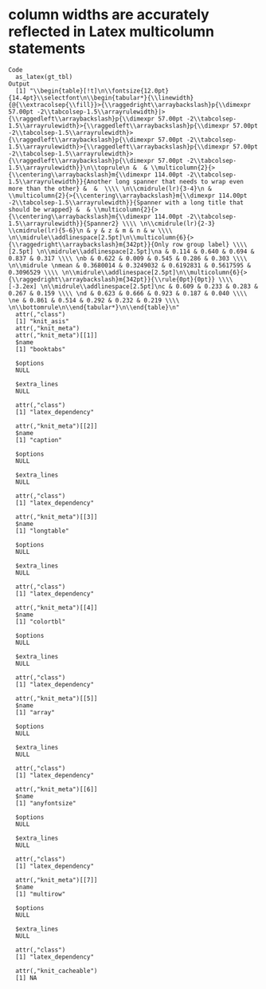 # column widths are accurately reflected in Latex multicolumn statements

    Code
      as_latex(gt_tbl)
    Output
      [1] "\\begin{table}[!t]\n\\fontsize{12.0pt}{14.4pt}\\selectfont\n\\begin{tabular*}{\\linewidth}{@{\\extracolsep{\\fill}}>{\\raggedright\\arraybackslash}p{\\dimexpr 57.00pt -2\\tabcolsep-1.5\\arrayrulewidth}|>{\\raggedleft\\arraybackslash}p{\\dimexpr 57.00pt -2\\tabcolsep-1.5\\arrayrulewidth}>{\\raggedleft\\arraybackslash}p{\\dimexpr 57.00pt -2\\tabcolsep-1.5\\arrayrulewidth}>{\\raggedleft\\arraybackslash}p{\\dimexpr 57.00pt -2\\tabcolsep-1.5\\arrayrulewidth}>{\\raggedleft\\arraybackslash}p{\\dimexpr 57.00pt -2\\tabcolsep-1.5\\arrayrulewidth}>{\\raggedleft\\arraybackslash}p{\\dimexpr 57.00pt -2\\tabcolsep-1.5\\arrayrulewidth}}\n\\toprule\n &  & \\multicolumn{2}{>{\\centering\\arraybackslash}m{\\dimexpr 114.00pt -2\\tabcolsep-1.5\\arrayrulewidth}}{Another long spanner that needs to wrap even more than the other} &  &  \\\\ \n\\cmidrule(lr){3-4}\n & \\multicolumn{2}{>{\\centering\\arraybackslash}m{\\dimexpr 114.00pt -2\\tabcolsep-1.5\\arrayrulewidth}}{Spanner with a long title that should be wrapped} &  & \\multicolumn{2}{>{\\centering\\arraybackslash}m{\\dimexpr 114.00pt -2\\tabcolsep-1.5\\arrayrulewidth}}{Spanner2} \\\\ \n\\cmidrule(lr){2-3} \\cmidrule(lr){5-6}\n & y & z & m & n & w \\\\ \n\\midrule\\addlinespace[2.5pt]\n\\multicolumn{6}{>{\\raggedright\\arraybackslash}m{342pt}}{Only row group label} \\\\[2.5pt] \n\\midrule\\addlinespace[2.5pt]\na & 0.114 & 0.640 & 0.694 & 0.837 & 0.317 \\\\ \nb & 0.622 & 0.009 & 0.545 & 0.286 & 0.303 \\\\ \n\\midrule \nmean & 0.3680014 & 0.3249032 & 0.6192831 & 0.5617595 & 0.3096529 \\\\ \n\\midrule\\addlinespace[2.5pt]\n\\multicolumn{6}{>{\\raggedright\\arraybackslash}m{342pt}}{\\rule{0pt}{0pt}} \\\\[-3.2ex] \n\\midrule\\addlinespace[2.5pt]\nc & 0.609 & 0.233 & 0.283 & 0.267 & 0.159 \\\\ \nd & 0.623 & 0.666 & 0.923 & 0.187 & 0.040 \\\\ \ne & 0.861 & 0.514 & 0.292 & 0.232 & 0.219 \\\\ \n\\bottomrule\n\\end{tabular*}\n\\end{table}\n"
      attr(,"class")
      [1] "knit_asis"
      attr(,"knit_meta")
      attr(,"knit_meta")[[1]]
      $name
      [1] "booktabs"
      
      $options
      NULL
      
      $extra_lines
      NULL
      
      attr(,"class")
      [1] "latex_dependency"
      
      attr(,"knit_meta")[[2]]
      $name
      [1] "caption"
      
      $options
      NULL
      
      $extra_lines
      NULL
      
      attr(,"class")
      [1] "latex_dependency"
      
      attr(,"knit_meta")[[3]]
      $name
      [1] "longtable"
      
      $options
      NULL
      
      $extra_lines
      NULL
      
      attr(,"class")
      [1] "latex_dependency"
      
      attr(,"knit_meta")[[4]]
      $name
      [1] "colortbl"
      
      $options
      NULL
      
      $extra_lines
      NULL
      
      attr(,"class")
      [1] "latex_dependency"
      
      attr(,"knit_meta")[[5]]
      $name
      [1] "array"
      
      $options
      NULL
      
      $extra_lines
      NULL
      
      attr(,"class")
      [1] "latex_dependency"
      
      attr(,"knit_meta")[[6]]
      $name
      [1] "anyfontsize"
      
      $options
      NULL
      
      $extra_lines
      NULL
      
      attr(,"class")
      [1] "latex_dependency"
      
      attr(,"knit_meta")[[7]]
      $name
      [1] "multirow"
      
      $options
      NULL
      
      $extra_lines
      NULL
      
      attr(,"class")
      [1] "latex_dependency"
      
      attr(,"knit_cacheable")
      [1] NA

